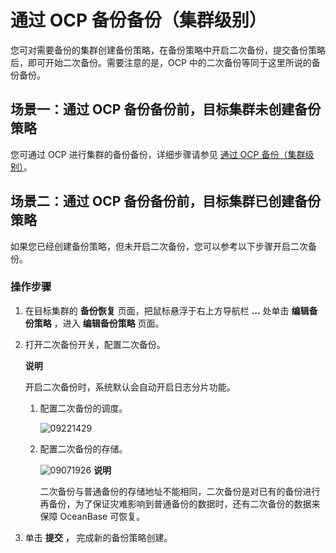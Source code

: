 通过 OCP 备份备份（集群级别） 
======================================

您可对需要备份的集群创建备份策略，在备份策略中开启二次备份，提交备份策略后，即可开始二次备份。需要注意的是，OCP 中的二次备份等同于这里所说的备份备份。

场景一：通过 OCP 备份备份前，目标集群未创建备份策略 
-------------------------------------------------

您可通过 OCP 进行集群的备份备份，详细步骤请参见 [通过 OCP 备份（集群级别）](../3.back-up-data-at-the-cluster-level/2.ocp-based-backup-1.md)。

场景二：通过 OCP 备份备份前，目标集群已创建备份策略 
-------------------------------------------------

如果您已经创建备份策略，但未开启二次备份，您可以参考以下步骤开启二次备份。

### 操作步骤 

1. 在目标集群的 **备份恢复** 页面，把鼠标悬浮于右上方导航栏 **...** 处单击 **编辑备份策略** ，进入 **编辑备份策略** 页面。

   

2. 打开二次备份开关，配置二次备份。

   **说明**

   

   开启二次备份时，系统默认会自动开启日志分片功能。
   1. 配置二次备份的调度。

      ![09221429](https://help-static-aliyun-doc.aliyuncs.com/assets/img/zh-CN/2859542361/p328243.png)
      
   
   2. 配置二次备份的存储。

      ![09071926](https://help-static-aliyun-doc.aliyuncs.com/assets/img/zh-CN/3526591361/p324487.png)
      **说明**

      

      二次备份与普通备份的存储地址不能相同，二次备份是对已有的备份进行再备份，为了保证灾难影响到普通备份的数据时，还有二次备份的数据来保障 OceanBase 可恢复。
      
   

   

3. 单击 **提交** **，** 完成新的备份策略创建。

   



